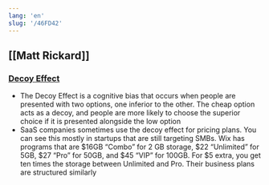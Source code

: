 ```yaml
---
lang: 'en'
slug: '/46FD42'
---
```


## [[Matt Rickard]]

### [Decoy Effect](https://matt-rickard.ghost.io/decoy-effect/)

- The Decoy Effect is a cognitive bias that occurs when people are presented with two options, one inferior to the other. The cheap option acts as a decoy, and people are more likely to choose the superior choice if it is presented alongside the low option
- SaaS companies sometimes use the decoy effect for pricing plans. You can see this mostly in startups that are still targeting SMBs. Wix has programs that are $16GB “Combo” for 2 GB storage, $22 “Unlimited” for 5GB, $27 “Pro” for 50GB, and $45 “VIP” for 100GB. For $5 extra, you get ten times the storage between Unlimited and Pro. Their business plans are structured similarly
